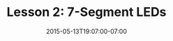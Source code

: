---
layout: post
title: "Lesson 2: 7-Segment LEDs"
date: 2015-05-13T19:07:00-07:00
categories: iot tutorials
---